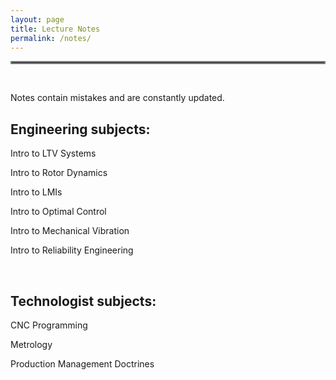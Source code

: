 ```yaml
---
layout: page
title: Lecture Notes
permalink: /notes/
---
```


<hr style="border:2px solid gray">

&nbsp;

Notes contain mistakes and are constantly updated. 

## Engineering subjects:

Intro to LTV Systems


Intro to Rotor Dynamics


Intro to LMIs


Intro to Optimal Control


Intro to Mechanical Vibration


Intro to Reliability Engineering


&nbsp;

## Technologist subjects:

CNC Programming

Metrology

Production Management Doctrines
